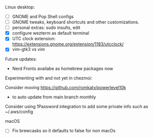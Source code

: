 Linux desktop:

- [ ] GNOME and Pop Shell configs
- [ ] GNOME tweaks, keyboard shortcuts and other customizations.
- [ ] personal extras: sudo insults, edit
- [x] configure wezterm as default terminal
- [x] UTC clock extension: https://extensions.gnome.org/extension/1183/utcclock/
- [x] vim-gtk3 vs vim

Future updates:
- Nerd Fronts availabe as homebrew packages now

Experimenting with and not yet in chezmoi:

Consider moving https://github.com/romkatv/powerlevel10k
  - to auto update from main branch monthly

 Consider using 1Password integration to add some private info such as ~/.aws/config


 macOS

 - [ ] Fix brewcasks so it defaults to false for non macOs
